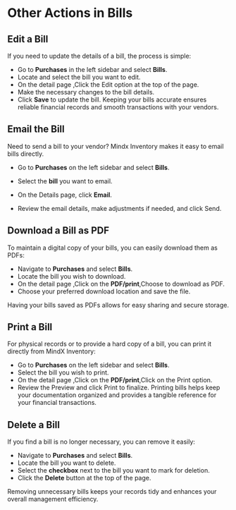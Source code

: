 # **Other Actions in Bills**

## **Edit a Bill**

If you need to update the details of a bill, the process is simple:

- Go to **Purchases** in the left sidebar and select **Bills**.
- Locate and select the bill you want to edit.
- On the detail page ,Click the Edit option at the top of the page.
- Make the necessary changes to the bill details.
- Click **Save** to update the bill.
  Keeping your bills accurate ensures reliable financial records and smooth transactions with your vendors.

## **Email the Bill**

Need to send a bill to your vendor? Mindx Inventory makes it easy to email bills directly.

- Go to **Purchases** on the left sidebar and select **Bills**.

- Select the **bill** you want to email.

- On the Details page, click **Email**.

- Review the email details, make adjustments if needed, and click Send.

## **Download a Bill as PDF**

To maintain a digital copy of your bills, you can easily download them as PDFs:

- Navigate to **Purchases** and select **Bills**.
- Locate the bill you wish to download.
- On the detail page ,Click on the **PDF/print**,Choose to download as PDF.
- Choose your preferred download location and save the file.

Having your bills saved as PDFs allows for easy sharing and secure storage.

## **Print a Bill**

For physical records or to provide a hard copy of a bill, you can print it directly from MindX Inventory:

- Go to **Purchases** on the left sidebar and select **Bills**.
- Select the bill you wish to print.
- On the detail page ,Click on the **PDF/print**,Click on the Print option.
- Review the Preview and click Print to finalize.
  Printing bills helps keep your documentation organized and provides a tangible reference for your financial transactions.

## **Delete a Bill**

If you find a bill is no longer necessary, you can remove it easily:

- Navigate to **Purchases** and select **Bills**.
- Locate the bill you want to delete.
- Select the **checkbox** next to the bill you want to mark for deletion.
- Click the **Delete** button at the top of the page.

Removing unnecessary bills keeps your records tidy and enhances your overall management efficiency.
